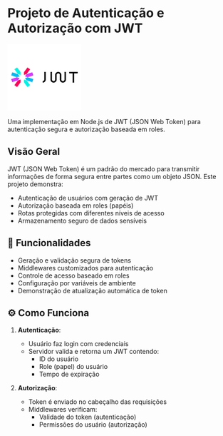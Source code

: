 # Projeto de Autenticação e Autorização com JWT

![Logo JWT](./img/image.png)

Uma implementação em Node.js de JWT (JSON Web Token) para autenticação segura e autorização baseada em roles.

## Visão Geral

JWT (JSON Web Token) é um padrão do mercado para transmitir informações de forma segura entre partes como um objeto JSON. Este projeto demonstra:

- Autenticação de usuários com geração de JWT
- Autorização baseada em roles (papéis)
- Rotas protegidas com diferentes níveis de acesso
- Armazenamento seguro de dados sensíveis

## 🚀 Funcionalidades

- Geração e validação segura de tokens
- Middlewares customizados para autenticação
- Controle de acesso baseado em roles
- Configuração por variáveis de ambiente
- Demonstração de atualização automática de token

## ⚙️ Como Funciona

1. **Autenticação**:

   - Usuário faz login com credenciais
   - Servidor valida e retorna um JWT contendo:
     - ID do usuário
     - Role (papel) do usuário
     - Tempo de expiração

2. **Autorização**:
   - Token é enviado no cabeçalho das requisições
   - Middlewares verificam:
     - Validade do token (autenticação)
     - Permissões do usuário (autorização)
